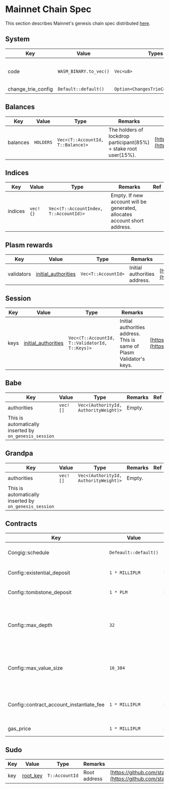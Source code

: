 # Mainnet Chain Spec

This section describes Mainnet's genesis chain spec distributed [here](https://github.com/staketechnologies/Plasm/blob/v1.0.0/bin/node/cli/res/plasm.json).

## System

|Key|Value|Types|Remarks|Refs|
|--|--|--|--|--|
|code|`WASM_BINARY.to_vec()`|`Vec<u8>`|The wasm binary in build.| |
|change_trie_config|`Default::default()`|`Option<ChangesTrieConfiguration>`| | <https://crates.parity.io/sp_core/struct.ChangesTrieConfiguration.html> |

## Balances

|Key|Value|Type|Remarks|Ref|
|----|----|----|----|----|
|balances|`HOLDERS`|`Vec<(T::AccountId, T::Balance)>`|The holders of lockdrop participant(85%) + stake root user(15%).|[https://github.com/staketechnologies/Plasm/blob/dusty/bin/node/runtime/src/constants.rs#L23](https://github.com/staketechnologies/Plasm/blob/dusty/bin/node/runtime/src/constants.rs#L23)|

## Indices

|Key|Value|Type|Remarks|Ref|
|----|----|----|----|----|
|indices|`vec!{}`|`Vec<(T::AccountIndex, T::AccountId)>`|Empty. If new account will be generated, allocates account short address.| |

## Plasm rewards

|Key|Value|Type|Remarks|Ref|
|----|----|----|----|----|
|validators|[initial_authorities](https://github.com/staketechnologies/Plasm/blob/v1.0.0/bin/node/cli/src/chain_spec.rs#L196)|`Vec<T::AccountId>`|Initial authorities address.|[https://github.com/staketechnologies/Plasm/blob/v1.0.0/bin/node/cli/src/chain_spec.rs#L196](https://github.com/staketechnologies/Plasm/blob/v1.0.0/bin/node/cli/src/chain_spec.rs#L196)|

## Session

|Key|Value|Type|Remarks|Ref|
|----|----|----|----|----|
|keys|[initial_authorities](https://github.com/staketechnologies/Plasm/blob/v1.0.0/bin/node/cli/src/chain_spec.rs#L196)|`Vec<(T::AccountId, T::ValidatorId, T::Keys)>`|Initial authorities address. This is same of Plasm Validator's keys.|[https://github.com/staketechnologies/Plasm/blob/v1.0.0/bin/node/cli/src/chain_spec.rs#L196](https://github.com/staketechnologies/Plasm/blob/v1.0.0/bin/node/cli/src/chain_spec.rs#L196)|

## Babe

|Key|Value|Type|Remarks|Ref|
|----|----|----|----|----|
|authorities|`vec![]`|`Vec<(AuthorityId, AuthorityWeight)>`|Empty.
This is automatically inserted by `on_genesis_session`| |

## Grandpa

|Key|Value|Type|Remarks|Ref|
|----|----|----|----|----|
|authorities|`vec![]`|`Vec<(AuthorityId, AuthorityWeight)>`|Empty.
This is automatically inserted by `on_genesis_session`| |

## Contracts

|Key|Value|Type|Remarks|Ref|
|----|----|----|----|----|
|Congig::schedule|`Defeault::default()`|`Schedule`|Please see reference about default values.|[https://crates.parity.io/pallet_contracts/struct.Schedule.html](https://crates.parity.io/pallet_contracts/struct.Schedule.html)|
|Config::existential_deposit|`1 * MILLIPLM`|`BalanceOf<T>`|The default value. depends on `ExistentialDeposit`| |
|Config::tombstone_deposit|`1 * PLM`|`BalanceOf<T>`|The default value. depends on `TombstoneDeposit`| |
|Config::max_depth|`32`|`u32`|The maximum nesting level of a call/instantiate stack. The default value. Depends on `DefaultMaxDepth` on contract module.| |
|Config::max_value_size|`16_384`|`u32`|The maximum size of a storage value in bytes. Depends on `DefaultMaxValue` on contract module.| |
|Config::contract_account_instantiate_fee|`1 * MILLIPLM`|`BalanceOf<T>`|The fee required to instantiate a contract instance. Depends on `ContractFee`.| |
|gas_price|`1 * MILLIPLM`|`BalanceOf<T>`|The price of one unit of gas.| |

## Sudo

|Key|Value|Type|Remarks|Ref|
|----|----|----|----|----|
|key|[root_key](https://github.com/staketechnologies/Plasm/blob/v1.0.0/bin/node/cli/src/chain_spec.rs#L225)|`T::AccountId`|Root address|[https://github.com/staketechnologies/Plasm/blob/v1.0.0/bin/node/cli/src/chain_spec.rs#L225](https://github.com/staketechnologies/Plasm/blob/v1.0.0/bin/node/cli/src/chain_spec.rs#L225)|
